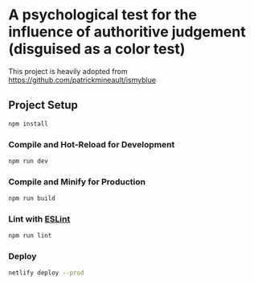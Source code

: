 # A psychological test for the influence of authoritive judgement (disguised as a color test)

This project is heavily adopted from https://github.com/patrickmineault/ismyblue

## Project Setup

```sh
npm install
```

### Compile and Hot-Reload for Development

```sh
npm run dev
```

### Compile and Minify for Production

```sh
npm run build
```

### Lint with [ESLint](https://eslint.org/)

```sh
npm run lint
```

### Deploy

```sh
netlify deploy --prod
```
